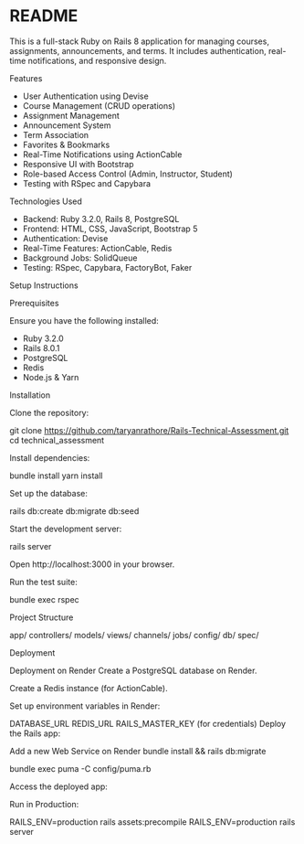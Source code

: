 # README

This is a full-stack Ruby on Rails 8 application for managing courses, assignments, announcements, and terms. It includes authentication, real-time notifications, and responsive design.

Features

* User Authentication using Devise
* Course Management (CRUD operations)
* Assignment Management
* Announcement System
* Term Association
* Favorites & Bookmarks
* Real-Time Notifications using ActionCable
* Responsive UI with Bootstrap
* Role-based Access Control (Admin, Instructor, Student)
* Testing with RSpec and Capybara

Technologies Used

* Backend: Ruby 3.2.0, Rails 8, PostgreSQL
* Frontend: HTML, CSS, JavaScript, Bootstrap 5
* Authentication: Devise
* Real-Time Features: ActionCable, Redis
* Background Jobs: SolidQueue
* Testing: RSpec, Capybara, FactoryBot, Faker

Setup Instructions

Prerequisites

Ensure you have the following installed:

* Ruby 3.2.0
* Rails 8.0.1
* PostgreSQL
* Redis
* Node.js & Yarn

Installation

Clone the repository:

git clone https://github.com/taryanrathore/Rails-Technical-Assessment.git
cd technical_assessment

Install dependencies:

bundle install
yarn install

Set up the database:

rails db:create db:migrate db:seed

Start the development server:

rails server

Open http://localhost:3000 in your browser.

Run the test suite:

bundle exec rspec

Project Structure

app/
  controllers/
  models/
  views/
  channels/
  jobs/
config/
db/
spec/

Deployment

Deployment on Render
Create a PostgreSQL database on Render.

Create a Redis instance (for ActionCable).

Set up environment variables in Render:

DATABASE_URL
REDIS_URL
RAILS_MASTER_KEY (for credentials)
Deploy the Rails app:

Add a new Web Service on Render
bundle install && rails db:migrate

bundle exec puma -C config/puma.rb

Access the deployed app:


Run in Production:

RAILS_ENV=production rails assets:precompile
RAILS_ENV=production rails server
